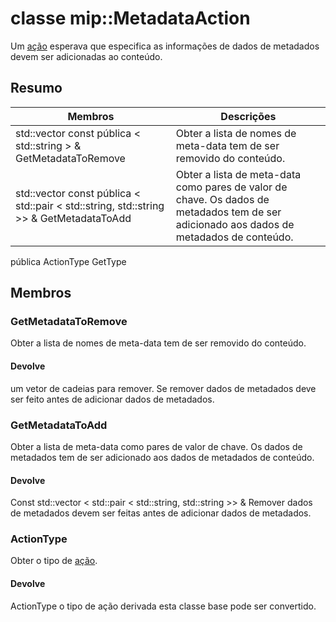 # <a name="class-mipmetadataaction"></a>classe mip::MetadataAction 
Um [ação](#classmip_1_1_action) esperava que especifica as informações de dados de metadados devem ser adicionadas ao conteúdo.
## <a name="summary"></a>Resumo
 Membros                        | Descrições                                
--------------------------------|---------------------------------------------
std::vector const pública < std::string > & GetMetadataToRemove | Obter a lista de nomes de meta-data tem de ser removido do conteúdo.
std::vector const pública < std::pair < std::string, std::string >> & GetMetadataToAdd | Obter a lista de meta-data como pares de valor de chave. Os dados de metadados tem de ser adicionado aos dados de metadados de conteúdo.
pública ActionType GetType
## <a name="members"></a>Membros
### <a name="getmetadatatoremove"></a>GetMetadataToRemove
Obter a lista de nomes de meta-data tem de ser removido do conteúdo.
#### <a name="returns"></a>Devolve
um vetor de cadeias para remover. Se remover dados de metadados deve ser feito antes de adicionar dados de metadados.
### <a name="getmetadatatoadd"></a>GetMetadataToAdd
Obter a lista de meta-data como pares de valor de chave. Os dados de metadados tem de ser adicionado aos dados de metadados de conteúdo.
#### <a name="returns"></a>Devolve
Const std::vector < std::pair < std::string, std::string >> & Remover dados de metadados devem ser feitas antes de adicionar dados de metadados.
### <a name="actiontype"></a>ActionType
Obter o tipo de [ação](#classmip_1_1_action).
#### <a name="returns"></a>Devolve
ActionType o tipo de ação derivada esta classe base pode ser convertido.